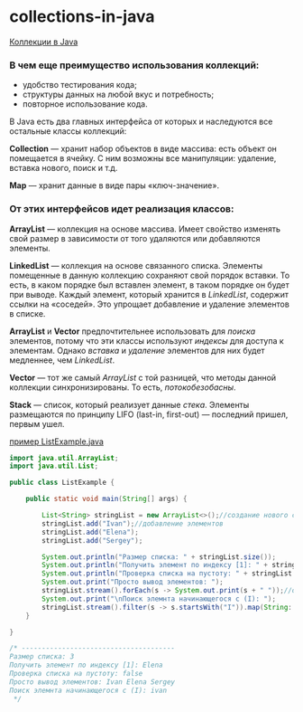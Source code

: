 # collections-in-java

[Коллекции в Java](https://java-master.com/коллекции-в-java/ "https://java-master.com/коллекции-в-java/")

### В чем еще преимущество использования коллекций:

* удобство тестирования кода;
* структуры данных на любой вкус и потребность;
* повторное использование кода.

В Java есть два главных интерфейса от которых и наследуются все остальные классы коллекций:  

**Collection** — хранит набор объектов в виде массива: есть объект он помещается в ячейку. С ним возможны все манипуляции: удаление, вставка нового, поиск и т.д.

**Map** — хранит данные в виде пары «ключ-значение».

### От этих интерфейсов идет реализация классов:

**ArrayList** — коллекция на основе массива. Имеет свойство изменять свой размер в зависимости от того удаляются или добавляются элементы.

**LinkedList** — коллекция на основе связанного списка. Элементы помещенные в данную коллекцию сохраняют свой порядок вставки. То есть, в каком порядке был вставлен элемент, в таком порядке он будет при выводе. Каждый элемент, который хранится в *LinkedList*, содержит ссылки на «соседей». Это упрощает добавление и удаление элементов в списке.

**ArrayList** и **Vector** предпочтительнее использовать для *поиска* элементов, потому что эти классы используют *индексы* для доступа к элементам. Однако *вставка* и *удаление* элементов для них будет медленнее, чем *LinkedList*.

**Vector** — тот же самый *ArrayList* с той разницей, что методы данной коллекции синхронизированы. То есть, *потокобезобасны*.

**Stack** — список, который реализует данные *стека*. Элементы размещаются по принципу LIFO (last-in, first-out) — последний пришел, первым ушел.

[пример ListExample.java](https://github.com/aykononov/collections-in-java/blob/main/src/main/java/ListExample.java "https://github.com/aykononov/collections-in-java/blob/main/src/main/java/ListExample.java")

```java
import java.util.ArrayList;
import java.util.List;

public class ListExample {

    public static void main(String[] args) {

        List<String> stringList = new ArrayList<>();//создание нового списка
        stringList.add("Ivan");//добавление элементов
        stringList.add("Elena");
        stringList.add("Sergey");

        System.out.println("Размер списка: " + stringList.size());
        System.out.println("Получить элемент по индексу [1]: " + stringList.get(1));
        System.out.println("Проверка списка на пустоту: " + stringList.isEmpty());
        System.out.print("Просто вывод элементов: ");
        stringList.stream().forEach(s -> System.out.print(s + " "));//очень полезный метод стрим
        System.out.print("\nПоиск элемнта начинающегося c (I): ");
        stringList.stream().filter(s -> s.startsWith("I")).map(String::toLowerCase).forEach(System.out::println);
    }

}

/* --------------------------------------
Размер списка: 3
Получить элемент по индексу [1]: Elena
Проверка списка на пустоту: false
Просто вывод элементов: Ivan Elena Sergey
Поиск элемнта начинающегося c (I): ivan
 */
```